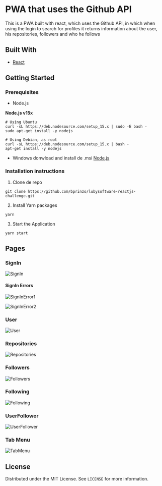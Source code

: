 
# PWA that uses the Github API

This is a PWA built with react, which uses the Github API, in which when using the login to search for profiles it returns information about the user, his repositories, followers and who he follows


## Built With

* [React](https://reactjs.org/)

## Getting Started

### Prerequisites

* Node.js

**Node.js v15x**

```
# Using Ubuntu
curl -sL https://deb.nodesource.com/setup_15.x | sudo -E bash -
sudo apt-get install -y nodejs

# Using Debian, as root
curl -sL https://deb.nodesource.com/setup_15.x | bash -
apt-get install -y nodejs

```
 * Windows donwload and install de .msi [Node.js](https://nodejs.org/en/)

### Installation instructions

1. Clone de repo

```git clone https://github.com/bprinzo/lubysoftware-reactjs-challenge.git```

2. Install Yarn packages

```
yarn
```
3. Start the Application
```
yarn start
```

## Pages
 
### SignIn

![SignIn](/SampleImages/SignIn.png)

#### SignIn Errors

![SignInError1](/SampleImages/SignInError1.png)

![SignInError2](/SampleImages/SignInError2.png)

### User

![User](/SampleImages/User.png)

### Repositories

![Repositories](/SampleImages/Repositories.png)

### Followers

![Followers](/SampleImages/Follower.png)

### Following

![Following](/SampleImages/Following.png)

### UserFollower

![UserFollower](/SampleImages/UserFollower.png)

### Tab Menu

![TabMenu](/SampleImages/TabMenu.png)


## License
Distributed under the MIT License. See ```LICENSE``` for more information.
